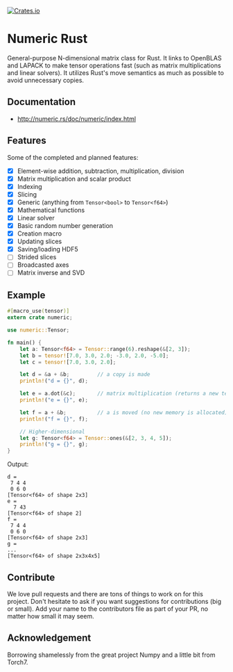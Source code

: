 [![Crates.io](https://img.shields.io/crates/v/numeric.svg)](https://crates.io/crates/numeric)

# Numeric Rust

General-purpose N-dimensional matrix class for Rust. It links to OpenBLAS and
LAPACK to make tensor operations fast (such as matrix multiplications and
linear solvers). It utilizes Rust's move semantics as much as possible to avoid
unnecessary copies.

## Documentation

* http://numeric.rs/doc/numeric/index.html

## Features

Some of the completed and planned features:

* [x] Element-wise addition, subtraction, multiplication, division
* [x] Matrix multiplication and scalar product
* [x] Indexing
* [x] Slicing
* [x] Generic (anything from `Tensor<bool>` to `Tensor<f64>`)
* [x] Mathematical functions
* [x] Linear solver
* [x] Basic random number generation
* [x] Creation macro
* [x] Updating slices
* [x] Saving/loading HDF5
* [ ] Strided slices
* [ ] Broadcasted axes
* [ ] Matrix inverse and SVD

## Example

```rust
#[macro_use(tensor)]
extern crate numeric;

use numeric::Tensor;

fn main() {
    let a: Tensor<f64> = Tensor::range(6).reshape(&[2, 3]);
    let b = tensor![7.0, 3.0, 2.0; -3.0, 2.0, -5.0];
    let c = tensor![7.0, 3.0, 2.0];

    let d = &a + &b;         // a copy is made
    println!("d = {}", d);

    let e = a.dot(&c);       // matrix multiplication (returns a new tensor)
    println!("e = {}", e);

    let f = a + &b;          // a is moved (no new memory is allocated)
    println!("f = {}", f);

    // Higher-dimensional
    let g: Tensor<f64> = Tensor::ones(&[2, 3, 4, 5]);
    println!("g = {}", g);
}
```

Output:

```
d =
 7 4 4
 0 6 0
[Tensor<f64> of shape 2x3]
e =
  7 43
[Tensor<f64> of shape 2]
f =
 7 4 4
 0 6 0
[Tensor<f64> of shape 2x3]
g =
...
[Tensor<f64> of shape 2x3x4x5]
```

## Contribute

We love pull requests and there are tons of things to work on for this project.
Don't hesitate to ask if you want suggestions for contributions (big or small).
Add your name to the contributors file as part of your PR, no matter how small
it may seem.

## Acknowledgement

Borrowing shamelessly from the great project Numpy and a little bit from Torch7.
